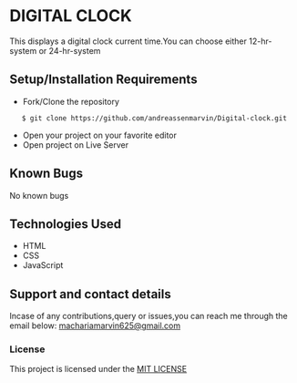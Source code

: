 # DIGITAL CLOCK
This displays a digital clock current time.You can choose either 12-hr-system or 24-hr-system
## Setup/Installation Requirements
* Fork/Clone the repository
```
   $ git clone https://github.com/andreassenmarvin/Digital-clock.git

```

* Open your project on your favorite editor
* Open project on Live Server
## Known Bugs
No known bugs
## Technologies Used
* HTML
* CSS
* JavaScript
## Support and contact details
Incase of any contributions,query or issues,you can reach me through the email below:
machariamarvin625@gmail.com
### License
This project is licensed under the [MIT LICENSE](https://github.com/andreassenmarvin/Digital-clock/blob/master/LICENSE) 